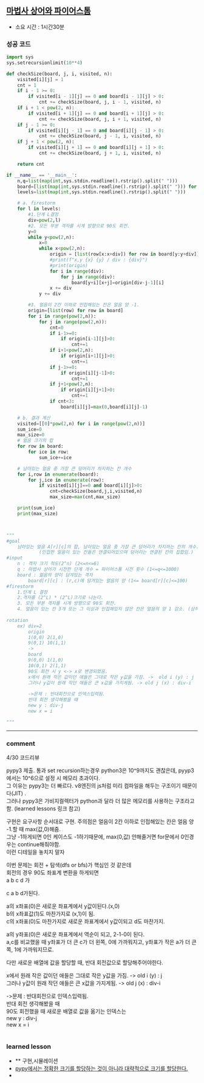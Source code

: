## [마법사 상어와 파이어스톰](https://www.acmicpc.net/problem/20058)
* 소요 시간 :  1시간30분 

### 성공 코드
```python
import sys
sys.setrecursionlimit(10**4)

def checkSize(board, j, i, visited, n):
    visited[i][j] = 1
    cnt = 1
    if i - 1 >= 0:
        if visited[i - 1][j] == 0 and board[i - 1][j] > 0:
            cnt += checkSize(board, j, i - 1, visited, n)
    if i + 1 < pow(2, n):
        if visited[i + 1][j] == 0 and board[i + 1][j] > 0:
            cnt += checkSize(board, j, i + 1, visited, n)
    if j - 1 >= 0:
        if visited[i][j - 1] == 0 and board[i][j - 1] > 0:
            cnt += checkSize(board, j - 1, i, visited, n)
    if j + 1 < pow(2, n):
        if visited[i][j + 1] == 0 and board[i][j + 1] > 0:
            cnt += checkSize(board, j + 1, i, visited, n)

    return cnt

if __name__ == '__main__':
    n,q=list(map(int,sys.stdin.readline().rstrip().split(" ")))
    board=[list(map(int,sys.stdin.readline().rstrip().split(" "))) for i in range(pow(2,n))]
    levels=list(map(int,sys.stdin.readline().rstrip().split(" ")))

    # a. firestorm
    for l in levels:
        #1.단계 L결정
        div=pow(2,l)
        #2. 모든 부분 격자를 시계 방향으로 90도 회전.
        y=0
        while y<pow(2,n):
            x=0
            while x<pow(2,n):
                origin = [list(row[x:x+div]) for row in board[y:y+div]]
                #print(f"x,y {x} {y} / div : {div}")
                #print(origin)
                for i in range(div):
                    for j in range(div):
                        board[y+i][x+j]=origin[div-j-1][i]
                x += div
            y += div

        #3. 얼음이 2칸 이하로 인접해있는 칸은 얼음 양 -1.
        origin=[list(row) for row in board]
        for i in range(pow(2,n)):
            for j in range(pow(2,n)):
                cnt=0
                if i-1>=0:
                    if origin[i-1][j]>0:
                        cnt+=1
                if i+1<pow(2,n):
                    if origin[i+1][j]>0:
                        cnt+=1
                if j-1>=0:
                    if origin[i][j-1]>0:
                        cnt+=1
                if j+1<pow(2,n):
                    if origin[i][j+1]>0:
                        cnt+=1
                if cnt<3:
                    board[i][j]=max(0,board[i][j]-1)

    # b. 결과 계산
    visited=[[0]*pow(2,n) for i in range(pow(2,n))]
    sum_ice=0
    max_size=0
    # 얼음 크기의 합
    for row in board:
        for ice in row:
            sum_ice+=ice

    # 남아있는 얼음 중 가장 큰 덩어리가 차지하는 칸 개수
    for i,row in enumerate(board):
        for j,ice in enumerate(row):
            if visited[i][j]==0 and board[i][j]>0:
                cnt=checkSize(board,j,i,visited,n)
                max_size=max(cnt,max_size)

    print(sum_ice)
    print(max_size)



"""
#goal
    남아있는 얼음 A[r][c]의 합, 남아있는 얼음 중 가장 큰 덩어리가 차지하는 칸의 개수.
            (인접한 얼음이 있는 칸들은 연결되어있으며 덩어리는 연결된 칸의 집합임.)
#input
    n : 격자 크기 척도(2^n) (2<=n<=6)
    q : 마법사 상어가 시전한 단계 개수 = 파이어스톰 시전 횟수 (1<=q<=1000)
    board : 얾음의 양이 담겨있는 격자
        board[r][c] : (r,c)에 담겨있는 얼음의 양 (1<= board[r][c]<=100)
#firestorm    
    1.단계 L 결정
    2.격자를 (2^L) * (2^L)크기로 나눈다.
    3. 모든 부분 격자를 시계 방향으로 90도 회전.
    4. 얼음이 있는 칸 3개 또는 그 이상과 인접해있지 않은 칸은 얼음의 양 1 감소. (상하좌우)
    
rotation
    ex) div=2
        origin
        1(0,0) 2(1,0)
        9(0,1) 10(1,1)
        ->
        board
        9(0,0) 1(1,0)
        10(0,1) 2(1,1)
        90도 회전 시 y <-> x로 변경되었음.
        x에서 원래 작은 값이던 애들은 그대로 작은 y값을 가짐. ->  old i (y) : j
        그러나 y값이 원래 작던 애들은 큰 x값을 가지게됨. -> old j (x) : div-i
        
        ->문제 : 반대회전으로 인덱스입력됨.
        반대 회전 생각해봤을 때
        new y : div-j
        new x = i

"""
```



----------------------------------------------------------------------------
### comment 
4/30 코드리뷰    

pypy3 제출. 통과
set recursion하는경우 python3은 10^9까지도 괜찮은데, pyyp3에서는 10^6으로 설정 시 메모리 초과이다.    
그 이유는 pypy3는 더 빠르다. v8엔진의 js처럼 미리 컴파일을 해두는 구조이기 때문이다(JIT) .     
그러나 pypy3은 가비지컬렉터가 python과 달라 더 많은 메모리를 사용하는 구조라고 함.   (learned lessons 링크 참고)

구현은 요구사항 순서대로 구현. 주의점은 얼음이 2칸 이하로 인접해있는 칸은 얼음 양 -1.할 때 max(값,0)해줌.   
그냥 -1하게되면 0인 케이스도 -1하기때문에, max(0,값) 안해줄거면 for문에서 0인경우는 continue해줘야함.   
이런 디테일을 놓치지 말자  

이번 문제는 회전 + 탐색(dfs or bfs)가 핵심인 것 같은데  
회전의 경우 90도 좌표계 변환을 하게되면   
a b 
c d 가 

c a
b d가된다.   

a의 x좌표(0)은 새로운 좌표계에서 y값이된다.(x,0)   
b의 x좌표값(1)도 마찬가지로 (x,1)이 됨.   
c의 x좌표(0)도 마찬가지로 새로운 좌표계에서 y값이되고 d도 마찬가지.     

a의 y좌표(0)은 새로운 좌표계에서 역순이 되고, 2-1-0이 된다.   
a,c를 비교했을 때 y좌표가 더 큰 c가 더 왼쪽, 0에 가까워지고, y좌표가 작은 a가 더 큰쪽, 1에 가까워지므로.   

다만 새로운 배열에 값을 할당할 때,
반대 회전값으로 할당해주어야한다. 

x에서 원래 작은 값이던 애들은 그대로 작은 y값을 가짐. ->  old i (y) : j     
그러나 y값이 원래 작던 애들은 큰 x값을 가지게됨. -> old j (x) : div-i     

->문제 : 반대회전으로 인덱스입력됨.      
반대 회전 생각해봤을 때     
90도 회전했을 때 새로운 배열로 값을 옮기는 인덱스는   
new y : div-j     
new x = i     


#
#
 ### learned lesson
 
* ** 구현,시뮬레이션
* [pypy에서는 정확한 크기를 할당하는 것이 아니라 대략적으로 크기를 할당한다.](https://imksh.com/46)
* 
#
#
 
 
 
